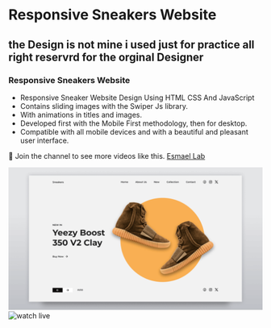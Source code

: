 # Responsive Sneakers Website
## the Design is not mine i used just for practice all right reservrd for the orginal Designer 
### Responsive Sneakers Website

- Responsive Sneaker Website Design Using HTML CSS And JavaScript
- Contains sliding images with the Swiper Js library.
- With animations in titles and images.
- Developed first with the Mobile First methodology, then for desktop.
- Compatible with all mobile devices and with a beautiful and pleasant user interface.

💙 Join the channel to see more videos like this. [Esmael Lab ](https://www.youtube.com/@EsmaelLab)

![preview img](/preview.png)
![watch live](https://shoe-7n7.pages.dev/)

